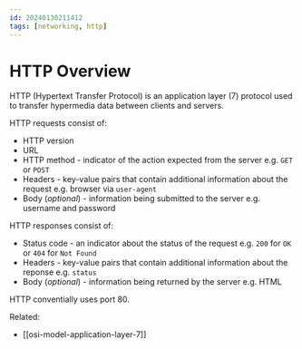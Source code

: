 ```yaml
---
id: 20240130211412
tags: [networking, http]
---
```


# HTTP Overview

HTTP (Hypertext Transfer Protocol) is an application layer (7) protocol
used to transfer hypermedia data between clients and servers.

HTTP requests consist of:
  * HTTP version
  * URL
  * HTTP method - indicator of the action expected from the server e.g.
    `GET` or `POST`
  * Headers - key-value pairs that contain additional information about
    the request e.g. browser via `user-agent`
  * Body (*optional*) - information being submitted to the server e.g.
    username and password

HTTP responses consist of:
  * Status code - an indicator about the status of the request e.g.
    `200` for `OK` or `404` for `Not Found`
  * Headers - key-value pairs that contain additional information about
    the reponse e.g. `status`
  * Body (*optional*) - information being returned by the server e.g.
    HTML

HTTP conventially uses port 80.

Related:
  * [[osi-model-application-layer-7]]
